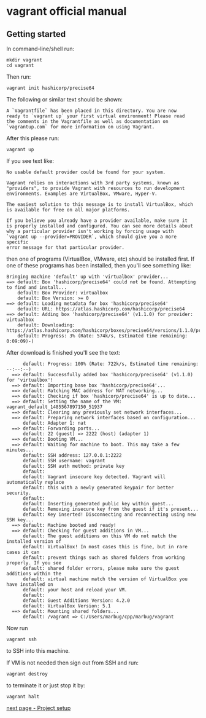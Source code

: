 # vagrant official manual #

## Getting started ##
In command-line/shell run:

    mkdir vagrant
    cd vagrant

Then run:

    vagrant init hashicorp/precise64

The following or similar text should be shown:

    A `Vagrantfile` has been placed in this directory. You are now
    ready to `vagrant up` your first virtual environment! Please read
    the comments in the Vagrantfile as well as documentation on
    `vagrantup.com` for more information on using Vagrant.

After this please run:

    vagrant up

If you see text like:

    No usable default provider could be found for your system.

    Vagrant relies on interactions with 3rd party systems, known as
    "providers", to provide Vagrant with resources to run development
    environments. Examples are VirtualBox, VMware, Hyper-V.

    The easiest solution to this message is to install VirtualBox, which
    is available for free on all major platforms.

    If you believe you already have a provider available, make sure it
    is properly installed and configured. You can see more details about
    why a particular provider isn't working by forcing usage with
    `vagrant up --provider=PROVIDER`, which should give you a more specific
    error message for that particular provider.

then one of programs (VirtualBox, VMware, etc) should be installed first.
If one of these programs has been installed, then you'll see something like:

    Bringing machine 'default' up with 'virtualbox' provider...
    ==> default: Box 'hashicorp/precise64' could not be found. Attempting to find and install...
        default: Box Provider: virtualbox
        default: Box Version: >= 0
    ==> default: Loading metadata for box 'hashicorp/precise64'
        default: URL: https://atlas.hashicorp.com/hashicorp/precise64
    ==> default: Adding box 'hashicorp/precise64' (v1.1.0) for provider: virtualbox
        default: Downloading: https://atlas.hashicorp.com/hashicorp/boxes/precise64/versions/1.1.0/providers/virtualbox.box
        default: Progress: 3% (Rate: 574k/s, Estimated time remaining: 0:09:09)-)

After download is finished you'll see the text:

          default: Progress: 100% (Rate: 722k/s, Estimated time remaining: --:--:--)
      ==> default: Successfully added box 'hashicorp/precise64' (v1.1.0) for 'virtualbox'!
      ==> default: Importing base box 'hashicorp/precise64'...
      ==> default: Matching MAC address for NAT networking...
      ==> default: Checking if box 'hashicorp/precise64' is up to date...
      ==> default: Setting the name of the VM: vagrant_default_1485567897150_51937
      ==> default: Clearing any previously set network interfaces...
      ==> default: Preparing network interfaces based on configuration...
          default: Adapter 1: nat
      ==> default: Forwarding ports...
          default: 22 (guest) => 2222 (host) (adapter 1)
      ==> default: Booting VM...
      ==> default: Waiting for machine to boot. This may take a few minutes...
          default: SSH address: 127.0.0.1:2222
          default: SSH username: vagrant
          default: SSH auth method: private key
          default:
          default: Vagrant insecure key detected. Vagrant will automatically replace
          default: this with a newly generated keypair for better security.
          default:
          default: Inserting generated public key within guest...
          default: Removing insecure key from the guest if it's present...
          default: Key inserted! Disconnecting and reconnecting using new SSH key...
      ==> default: Machine booted and ready!
      ==> default: Checking for guest additions in VM...
          default: The guest additions on this VM do not match the installed version of
          default: VirtualBox! In most cases this is fine, but in rare cases it can
          default: prevent things such as shared folders from working properly. If you see
          default: shared folder errors, please make sure the guest additions within the
          default: virtual machine match the version of VirtualBox you have installed on
          default: your host and reload your VM.
          default:
          default: Guest Additions Version: 4.2.0
          default: VirtualBox Version: 5.1
      ==> default: Mounting shared folders...
          default: /vagrant => C:/Users/marbug/cpp/marbug/vagrant

Now run

    vagrant ssh

to SSH into this machine.

If VM is not needed then sign out from SSH and run:

    vagrant destroy

to terminate it or just stop it by:

    vagrant halt

[next page - Project setup](docs/project-setup.md)
